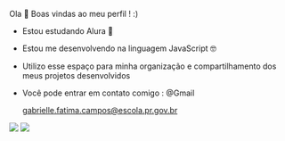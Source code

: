 Ola 👋 Boas vindas ao meu perfil ! :)

- Estou estudando Alura 💙
- Estou me desenvolvendo na linguagem JavaScript 🤓
- Utilizo esse espaço para minha organização e compartilhamento dos meus projetos desenvolvidos
- Você pode entrar em contato comigo : @Gmail

  gabrielle.fatima.campos@escola.pr.gov.br

![](https://media.tenor.com/SI5tOTnHS34AAAAi/verycat-twitch-cat-twitch-emote.gif)
![](https://media.tenor.com/bWUeVRqW9-IAAAAi/fast-cat-cat-excited.gif)
